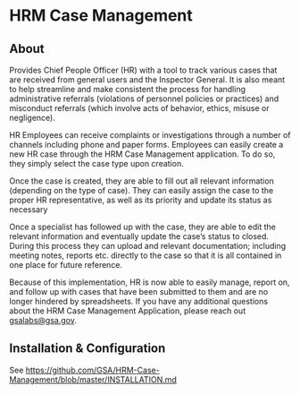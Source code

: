# HRM Case Management

## About

Provides Chief People Officer (HR) with a tool to track various cases that are received from general users and the Inspector General. It is also meant to help streamline and make consistent the process for handling administrative referrals (violations of personnel policies or practices) and misconduct referrals (which involve acts of behavior, ethics, misuse or negligence).

HR Employees can receive complaints or investigations through a number of channels including phone and paper forms. Employees can easily create a new HR case through the HRM Case Management application. To do so, they simply select the case type upon creation.

Once the case is created, they are able to fill out all relevant information (depending on the type of case). They can easily assign the case to the proper HR representative, as well as its priority and update its status as necessary

Once a specialist has followed up with the case, they are able to edit the relevant information and eventually update the case’s status to closed. During this process they can upload and relevant documentation; including meeting notes, reports etc. directly to the case so that it is all contained in one place for future reference.

Because of this implementation, HR is now able to easily manage, report on, and follow up with cases that have been submitted to them and are no longer hindered by spreadsheets. If you have any additional questions about the HRM Case Management Application, please reach out gsalabs@gsa.gov.

## Installation & Configuration

See https://github.com/GSA/HRM-Case-Management/blob/master/INSTALLATION.md
